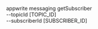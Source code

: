 appwrite messaging getSubscriber \
        --topicId [TOPIC_ID] \
        --subscriberId [SUBSCRIBER_ID]
